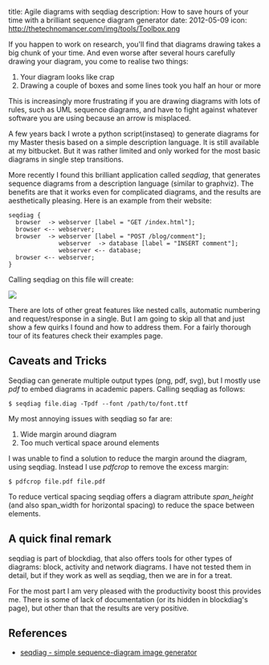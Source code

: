 title: Agile diagrams with seqdiag
description: How to save hours of your time with a brilliant sequence diagram generator
date: 2012-05-09
icon: http://thetechnomancer.com/img/tools/Toolbox.png


If you happen to work on research, you'll find that diagrams drawing takes a big chunk of your time.
And even worse after several hours carefully drawing your diagram, you come to realise two things:

1. Your diagram looks like crap
1. Drawing a couple of boxes and some lines took you half an hour or more

This is increasingly more frustrating if you are drawing diagrams with lots of rules, such as
UML sequence diagrams, and have to fight against whatever software you are using because an arrow is
misplaced.

A few years back I wrote a python script(instaseq) to generate diagrams for my Master thesis based on a simple description language. 
It is still available at my bitbucket.
But it was rather limited and only worked for the most basic diagrams in single step transitions.

More recently I found this brilliant application called *seqdiag*, that generates sequence diagrams from
a description language (similar to graphviz).
The benefits are that it works even for complicated diagrams, and the results are aesthetically pleasing.
Here is an example from their website:

	seqdiag {
	  browser  -> webserver [label = "GET /index.html"];
	  browser <-- webserver;
	  browser  -> webserver [label = "POST /blog/comment"];
	              webserver  -> database [label = "INSERT comment"];
	              webserver <-- database;
	  browser <-- webserver;
	}

Calling seqdiag on this file will create:

![](http://blockdiag.com/en/_images/seqdiag-f85b863bf1cd0388ce653e7ffc2eb09e590bed5f.png)

There are lots of other great features like nested calls, automatic numbering and request/response in
a single. But I am going to skip all that and just show a few quirks I found and how to address them.
For a fairly thorough tour of its features check their examples page.

## Caveats and Tricks

Seqdiag can generate multiple output types (png, pdf, svg), but I mostly use *pdf* to embed diagrams in academic papers.
Calling seqdiag as follows:

    $ seqdiag file.diag -Tpdf --font /path/to/font.ttf

My most annoying issues with seqdiag so far are:

1. Wide margin around diagram
1. Too much vertical space around elements

I was unable to find a solution to reduce the margin around the diagram, using seqdiag.
Instead I use *pdfcrop* to remove the excess margin:

    $ pdfcrop file.pdf file.pdf

To reduce vertical spacing seqdiag offers a diagram attribute *span_height* (and also span_width for horizontal spacing) to reduce the space between elements.

## A quick final remark

seqdiag is part of blockdiag, that also offers tools for other types of diagrams: block, activity and network diagrams.
I have not tested them in detail, but if they work as well as seqdiag, then we are in for a treat.

For the most part I am very pleased with the productivity boost this provides me.
There is some of lack of documentation (or its hidden in blockdiag's page), but other than that the results are very positive.

## References
* [seqdiag - simple sequence-diagram image generator](http://blockdiag.com/en/seqdiag/)




